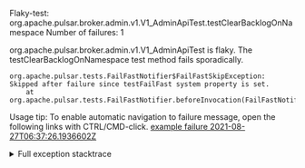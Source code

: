         
Flaky-test: org.apache.pulsar.broker.admin.v1.V1_AdminApiTest.testClearBacklogOnNamespace
Number of failures: 1

org.apache.pulsar.broker.admin.v1.V1_AdminApiTest is flaky. The testClearBacklogOnNamespace test method fails sporadically.

```
org.apache.pulsar.tests.FailFastNotifier$FailFastSkipException: Skipped after failure since testFailFast system property is set.
	at org.apache.pulsar.tests.FailFastNotifier.beforeInvocation(FailFastNotifier.java:88)

```

Usage tip: To enable automatic navigation to failure message, open the following links with CTRL/CMD-click.
[example failure 2021-08-27T06:37:26.1936602Z](https://github.com/apache/pulsar/runs/3440411059?check_suite_focus=true#step:9:787)


<details>
<summary>Full exception stacktrace</summary>
<code><pre>
org.apache.pulsar.tests.FailFastNotifier$FailFastSkipException: Skipped after failure since testFailFast system property is set.
	at org.apache.pulsar.tests.FailFastNotifier.beforeInvocation(FailFastNotifier.java:88)

</pre></code>
</details>

